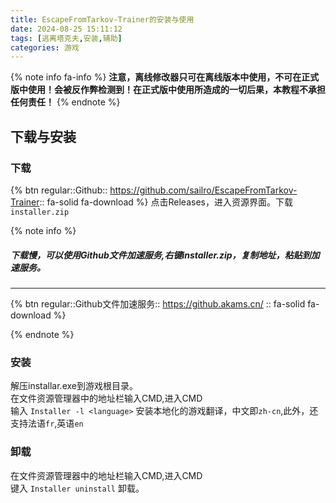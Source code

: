 ```yaml
---
title: EscapeFromTarkov-Trainer的安装与使用
date: 2024-08-25 15:11:12
tags: [逃离塔克夫,安装,辅助]
categories: 游戏
---
```

{% note info fa-info %}
**注意，离线修改器只可在离线版本中使用，不可在正式版中使用！会被反作弊检测到！在正式版中使用所造成的一切后果，本教程不承担任何责任！**
{% endnote %}
## 下载与安装

### 下载

{% btn regular::Github:: https://github.com/sailro/EscapeFromTarkov-Trainer:: fa-solid fa-download %}
点击Releases，进入资源界面。下载`installer.zip`

{% note info  %}

##### 下载慢，可以使用Github文件加速服务,右键installer.zip，复制地址，粘贴到加速服务。
---   
{% btn regular::Github文件加速服务:: https://github.akams.cn/ :: fa-solid fa-download %}

{% endnote %}
### 安装

解压installar.exe到游戏根目录。  
在文件资源管理器中的地址栏输入CMD,进入CMD  
输入 `Installer -l <language>` 安装本地化的游戏翻译，中文即`zh-cn`,此外，还支持法语`fr`,英语`en`

### 卸载
在文件资源管理器中的地址栏输入CMD,进入CMD   
键入 `Installer uninstall` 卸载。
